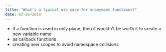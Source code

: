 ```yaml
---
title: "What's a typical use case for anonymous functions?"
date: 03-26-2018
---
```


- if a function is used in only place, then it wouldn't be worth it to create a new variable name
- as callback functions
- creating new scopes to avoid namespace collisions

